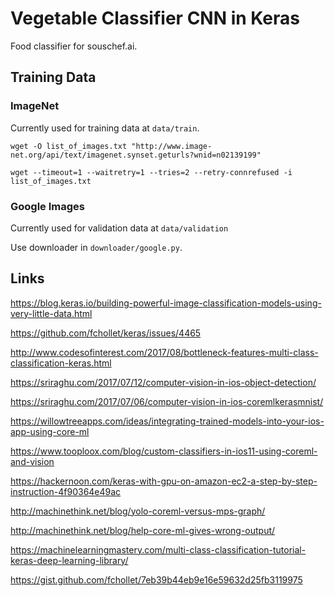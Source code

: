 # Vegetable Classifier CNN in Keras

Food classifier for souschef.ai.

## Training Data

### ImageNet

Currently used for training data at `data/train`.

`wget -O list_of_images.txt "http://www.image-net.org/api/text/imagenet.synset.geturls?wnid=n02139199"`

`wget --timeout=1 --waitretry=1 --tries=2 --retry-connrefused -i list_of_images.txt`

### Google Images

Currently used for validation data at `data/validation`

Use downloader in `downloader/google.py`.

## Links

https://blog.keras.io/building-powerful-image-classification-models-using-very-little-data.html

https://github.com/fchollet/keras/issues/4465

http://www.codesofinterest.com/2017/08/bottleneck-features-multi-class-classification-keras.html

https://sriraghu.com/2017/07/12/computer-vision-in-ios-object-detection/

https://sriraghu.com/2017/07/06/computer-vision-in-ios-coremlkerasmnist/

https://willowtreeapps.com/ideas/integrating-trained-models-into-your-ios-app-using-core-ml

https://www.tooploox.com/blog/custom-classifiers-in-ios11-using-coreml-and-vision

https://hackernoon.com/keras-with-gpu-on-amazon-ec2-a-step-by-step-instruction-4f90364e49ac

http://machinethink.net/blog/yolo-coreml-versus-mps-graph/

http://machinethink.net/blog/help-core-ml-gives-wrong-output/

https://machinelearningmastery.com/multi-class-classification-tutorial-keras-deep-learning-library/

https://gist.github.com/fchollet/7eb39b44eb9e16e59632d25fb3119975
